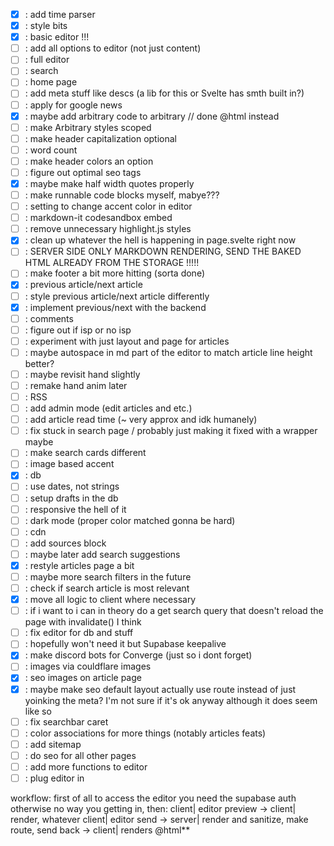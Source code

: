 - [x] : add time parser 
- [x] : style bits
- [x] : basic editor !!!
- [ ] : add all options to editor (not just content)
- [ ] : full editor
- [ ] : search
- [ ] : home page
- [ ] : add meta stuff like descs (a lib for this or Svelte has smth built in?)
- [ ] : apply for google news
- [x] : maybe add arbitrary code to arbitrary // done @html instead
- [ ] : make Arbitrary styles scoped
- [ ] : make header capitalization optional
- [ ] : word count
- [ ] : make header colors an option
- [ ] : figure out optimal seo tags
- [x] : maybe make half width quotes properly
- [ ] : make runnable code blocks myself, mabye???
- [ ] : setting to change accent color in editor
- [ ] : markdown-it codesandbox embed
- [ ] : remove unnecessary highlight.js styles
- [x] : clean up whatever the hell is happening in page.svelte right now
- [ ] : SERVER SIDE ONLY MARKDOWN RENDERING, SEND THE BAKED HTML ALREADY FROM THE STORAGE !!!!!
- [ ] : make footer a bit more hitting (sorta done)
- [x] : previous article/next article
- [ ] : style previous article/next article differently
- [x] : implement previous/next with the backend
- [ ] : comments
- [ ] : figure out if isp or no isp
- [ ] : experiment with just layout and page for articles
- [ ] : maybe autospace in md part of the editor to match article line height better?
- [ ] : maybe revisit hand slightly
- [ ] : remake hand anim later
- [ ] : RSS
- [ ] : add admin mode (edit articles and etc.)
- [ ] : add article read time (~ very approx and idk humanely)
- [ ] : fix stuck in search page / probably just making it fixed with a wrapper maybe
- [ ] : make search cards different
- [ ] : image based accent
- [x] : db
- [ ] : use dates, not strings
- [ ] : setup drafts in the db
- [ ] : responsive the hell of it
- [ ] : dark mode (proper color matched gonna be hard)
- [ ] : cdn
- [ ] : add sources block
- [ ] : maybe later add search suggestions
- [x] : restyle articles page a bit
- [ ] : maybe more search filters in the future
- [ ] : check if search article is most relevant
- [x] : move all logic to client where necessary
- [ ] : if i want to i can in theory do a get search query that doesn't reload the page with invalidate() I think
- [ ] : fix editor for db and stuff
- [ ] : hopefully won't need it but Supabase keepalive
- [x] : make discord bots for Converge (just so i dont forget)
- [ ] : images via couldflare images 
- [x] : seo images on article page
- [x] : maybe make seo default layout actually use route instead of just yoinking the meta? I'm not sure if it's ok anyway although it does seem like so
- [ ] : fix searchbar caret
- [ ] : color associations for more things (notably articles feats)
- [ ] : add sitemap
- [ ] : do seo for all other pages
- [ ] : add more functions to editor
- [ ] : plug editor in

workflow:
first of all to access the editor you need the supabase auth otherwise no way you getting in, then:
client| editor preview -> client| render, whatever
client| editor send -> server| render and sanitize, make route, send back -> client| renders @html**